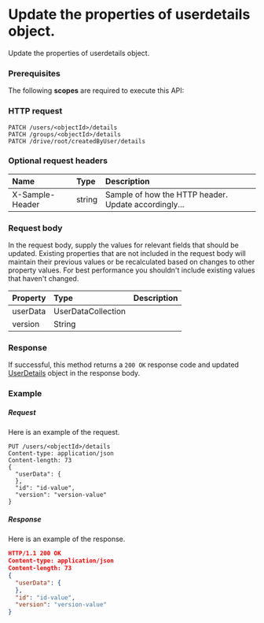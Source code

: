 # Update the properties of userdetails object.

Update the properties of userdetails object.
### Prerequisites
The following **scopes** are required to execute this API: 
### HTTP request
<!-- { "blockType": "ignored" } -->
```http
PATCH /users/<objectId>/details
PATCH /groups/<objectId>/details
PATCH /drive/root/createdByUser/details
```
### Optional request headers
| Name       | Type | Description|
|:-----------|:------|:----------|
| X-Sample-Header  | string  | Sample of how the HTTP header. Update accordingly...|

### Request body
In the request body, supply the values for relevant fields that should be updated. Existing properties that are not included in the request body will maintain their previous values or be recalculated based on changes to other property values. For best performance you shouldn't include existing values that haven't changed.

| Property	   | Type	|Description|
|:---------------|:--------|:----------|
|userData|UserDataCollection||
|version|String||

### Response
If successful, this method returns a `200 OK` response code and updated [UserDetails](../resources/userdetails.md) object in the response body.
### Example
##### Request
Here is an example of the request.
<!-- {
  "blockType": "request",
  "name": "update_userdetails"
}-->
```http
PUT /users/<objectId>/details
Content-type: application/json
Content-length: 73
{
  "userData": {
  },
  "id": "id-value",
  "version": "version-value"
}
```
##### Response
<!-- {
  "blockType": "response",
  "truncated": false,
  "@odata.type": "userdetails"
} -->
Here is an example of the response.
```json
HTTP/1.1 200 OK
Content-type: application/json
Content-length: 73
{
  "userData": {
  },
  "id": "id-value",
  "version": "version-value"
}
```

<!-- uuid: d16079c5-d7e4-400b-aa14-f7ff238bff5b
2015-10-16 09:35:07 UTC -->
<!-- {
  "type": "#page.annotation",
  "description": "Update the properties of userdetails object.",
  "keywords": "",
  "section": "documentation",
  "tocPath": ""
}-->